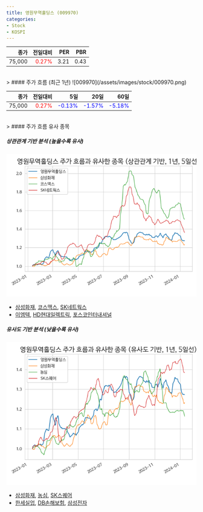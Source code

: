 ```yaml
---
title: 영원무역홀딩스 (009970)
categories:
- Stock
- KOSPI
---
```


|종가|전일대비|PER|PBR|
|---:|-------:|--:|---:|
|75,000|<span style="color: red">0.27%</span>|3.21|0.43|

<!-- more -->
<br>
> #### 주가 흐름 (최근 1년)
![009970](/assets/images/stock/009970.png)

|종가|전일대비|5일|20일|60일|
|---:|-------:|--:|---:|---:|
|75,000|<span style="color: red">0.27%</span>|<span style="color: blue">-0.13%</span>|<span style="color: blue">-1.57%</span>|<span style="color: blue">-5.18%</span>|

<br>
> #### 주가 흐름 유사 종목

##### 상관관계 기반 분석 (높을수록 유사)
![009970](/assets/images/stock/009970_corr.png)
- [삼성화재](/000810/), [코스맥스](/192820/), [SK네트웍스](/001740/)
- [이엠텍](/091120/), [HD현대일렉트릭](/267260/), [포스코인터내셔널](/047050/)

##### 유사도 기반 분석 (낮을수록 유사)	
![009970](/assets/images/stock/009970_sim.png)
- [삼성화재](/000810/), [농심](/004370/), [SK스퀘어](/402340/)
- [한세실업](/105630/), [DB손해보험](/005830/), [삼성전자](/005930/)